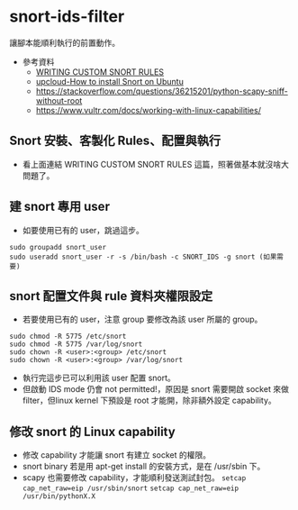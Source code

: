 # snort-ids-filter
讓腳本能順利執行的前置動作。
- 參考資料
	- [WRITING CUSTOM SNORT RULES](https://alparslanakyildiz.medium.com/writing-custom-snort-rules-e9abe10932e1)
	- [upcloud-How to install Snort on Ubuntu](https://upcloud.com/resources/tutorials/install-snort-ubuntu)
	- https://stackoverflow.com/questions/36215201/python-scapy-sniff-without-root
	- https://www.vultr.com/docs/working-with-linux-capabilities/
## Snort 安裝、客製化 Rules、配置與執行
- 看上面連結 WRITING CUSTOM SNORT RULES 這篇，照著做基本就沒啥大問題了。
## 建 snort 專用 user
- 如要使用已有的 user，跳過這步。
```
sudo groupadd snort_user
sudo useradd snort_user -r -s /bin/bash -c SNORT_IDS -g snort (如果需要)
```

## snort 配置文件與 rule 資料夾權限設定
- 若要使用已有的 user，注意 group 要修改為該 user 所屬的 group。
```
sudo chmod -R 5775 /etc/snort
sudo chmod -R 5775 /var/log/snort
sudo chown -R <user>:<group> /etc/snort
sudo chown -R <user>:<group> /var/log/snort
```
- 執行完這步已可以利用該 user 配置 snort。
- 但啟動 IDS mode 仍會 not permitted!，原因是 snort 需要開啟 socket 來做 filter，但linux kernel 下預設是 root 才能開，除非額外設定 capability。

## 修改 snort 的 Linux capability
- 修改 capability 才能讓 snort 有建立 socket 的權限。
- snort binary 若是用 apt-get install 的安裝方式，是在 /usr/sbin 下。
- scapy 也需要修改 capability，才能順利發送測試封包。
`setcap cap_net_raw=eip /usr/sbin/snort`
`setcap cap_net_raw=eip /usr/bin/pythonX.X`
